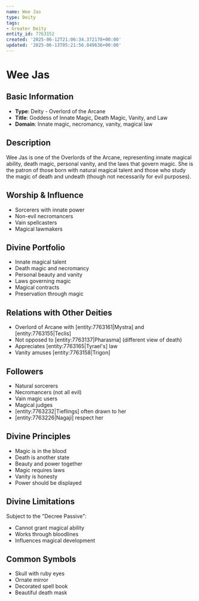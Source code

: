 ```yaml
---
name: Wee Jas
type: Deity
tags:
- Greater Deity
entity_id: 7763152
created: '2025-06-12T21:06:34.372178+00:00'
updated: '2025-06-13T05:21:56.849636+00:00'
---
```


# Wee Jas

## Basic Information
- **Type**: Deity - Overlord of the Arcane
- **Title**: Goddess of Innate Magic, Death Magic, Vanity, and Law
- **Domain**: Innate magic, necromancy, vanity, magical law

## Description
Wee Jas is one of the Overlords of the Arcane, representing innate magical ability, death magic, personal vanity, and the laws that govern magic. She is the patron of those born with natural magical talent and those who study the magic of death and undeath (though not necessarily for evil purposes).

## Worship & Influence
- Sorcerers with innate power
- Non-evil necromancers
- Vain spellcasters
- Magical lawmakers

## Divine Portfolio
- Innate magical talent
- Death magic and necromancy
- Personal beauty and vanity
- Laws governing magic
- Magical contracts
- Preservation through magic

## Relations with Other Deities
- Overlord of Arcane with [entity:7763161|Mystra] and [entity:7763155|Teclis]
- Not opposed to [entity:7763137|Pharasma] (different view of death)
- Appreciates [entity:7763165|Tyrael's] law
- Vanity amuses [entity:7763158|Trigon]

## Followers
- Natural sorcerers
- Necromancers (not all evil)
- Vain magic users
- Magical judges
- [entity:7763232|Tieflings] often drawn to her
- [entity:7763226|Nagaji] respect her

## Divine Principles
- Magic is in the blood
- Death is another state
- Beauty and power together
- Magic requires laws
- Vanity is honesty
- Power should be displayed

## Divine Limitations
Subject to the "Decree Passive":
- Cannot grant magical ability
- Works through bloodlines
- Influences magical development

## Common Symbols
- Skull with ruby eyes
- Ornate mirror
- Decorated spell book
- Beautiful death mask